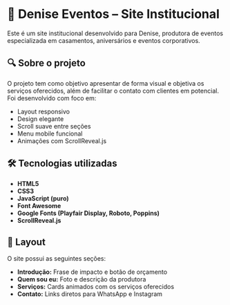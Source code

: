 # 🌸 Denise Eventos – Site Institucional

Este é um site institucional desenvolvido para Denise, produtora de eventos especializada em casamentos, aniversários e eventos corporativos.

## 🔍 Sobre o projeto

O projeto tem como objetivo apresentar de forma visual e objetiva os serviços oferecidos, além de facilitar o contato com clientes em potencial. Foi desenvolvido com foco em:

- Layout responsivo
- Design elegante
- Scroll suave entre seções
- Menu mobile funcional
- Animações com ScrollReveal.js

## 🛠️ Tecnologias utilizadas

- **HTML5**
- **CSS3**
- **JavaScript (puro)**
- **Font Awesome**
- **Google Fonts (Playfair Display, Roboto, Poppins)**
- **ScrollReveal.js**

## 📸 Layout

O site possui as seguintes seções:
- **Introdução:** Frase de impacto e botão de orçamento
- **Quem sou eu:** Foto e descrição da produtora
- **Serviços:** Cards animados com os serviços oferecidos
- **Contato:** Links diretos para WhatsApp e Instagram
